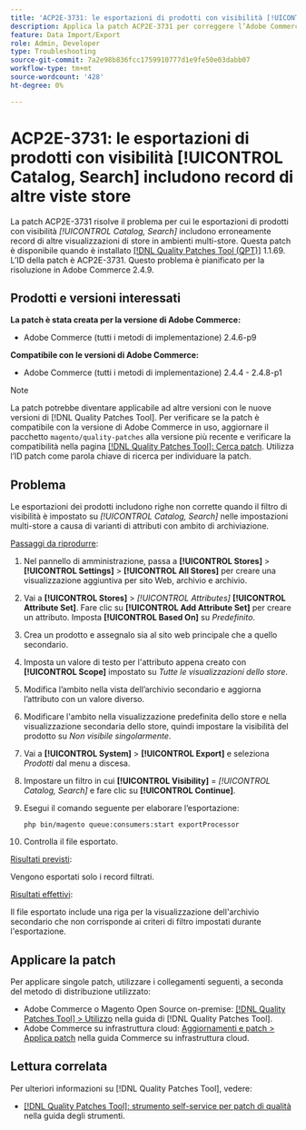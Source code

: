 ```yaml
---
title: 'ACP2E-3731: le esportazioni di prodotti con visibilità [!UICONTROL Catalog, Search] includono record di altre viste store'
description: Applica la patch ACP2E-3731 per correggere l’Adobe Commerce in cui le esportazioni di prodotti con il filtro di visibilità impostato su [!UICONTROL Catalog, Search] includono righe non corrette nelle impostazioni multi-store a causa di varianti di attributi con ambito store.
feature: Data Import/Export
role: Admin, Developer
type: Troubleshooting
source-git-commit: 7a2e98b836fcc1759910777d1e9fe50e03dabb07
workflow-type: tm+mt
source-wordcount: '428'
ht-degree: 0%

---
```



# ACP2E-3731: le esportazioni di prodotti con visibilità [!UICONTROL Catalog, Search] includono record di altre viste store

La patch ACP2E-3731 risolve il problema per cui le esportazioni di prodotti con visibilità *[!UICONTROL Catalog, Search]* includono erroneamente record di altre visualizzazioni di store in ambienti multi-store. Questa patch è disponibile quando è installato [[!DNL Quality Patches Tool (QPT)]](/help/tools/quality-patches-tool/quality-patches-tool-to-self-serve-quality-patches.md) 1.1.69. L’ID della patch è ACP2E-3731. Questo problema è pianificato per la risoluzione in Adobe Commerce 2.4.9.

## Prodotti e versioni interessati

**La patch è stata creata per la versione di Adobe Commerce:**

* Adobe Commerce (tutti i metodi di implementazione) 2.4.6-p9

**Compatibile con le versioni di Adobe Commerce:**

* Adobe Commerce (tutti i metodi di implementazione) 2.4.4 - 2.4.8-p1

>[!NOTE]
>
>La patch potrebbe diventare applicabile ad altre versioni con le nuove versioni di [!DNL Quality Patches Tool]. Per verificare se la patch è compatibile con la versione di Adobe Commerce in uso, aggiornare il pacchetto `magento/quality-patches` alla versione più recente e verificare la compatibilità nella pagina [[!DNL Quality Patches Tool]: Cerca patch](https://experienceleague.adobe.com/tools/commerce-quality-patches/index.html?lang=it). Utilizza l’ID patch come parola chiave di ricerca per individuare la patch.

## Problema

Le esportazioni dei prodotti includono righe non corrette quando il filtro di visibilità è impostato su *[!UICONTROL Catalog, Search]* nelle impostazioni multi-store a causa di varianti di attributi con ambito di archiviazione.

<u>Passaggi da riprodurre</u>:

1. Nel pannello di amministrazione, passa a **[!UICONTROL Stores]** > **[!UICONTROL Settings]** > **[!UICONTROL All Stores]** per creare una visualizzazione aggiuntiva per sito Web, archivio e archivio.
1. Vai a **[!UICONTROL Stores]** > *[!UICONTROL Attributes]* **[!UICONTROL Attribute Set]**. Fare clic su **[!UICONTROL Add Attribute Set]** per creare un attributo. Imposta **[!UICONTROL Based On]** su *Predefinito*.
1. Crea un prodotto e assegnalo sia al sito web principale che a quello secondario.
1. Imposta un valore di testo per l&#39;attributo appena creato con **[!UICONTROL Scope]** impostato su *Tutte le visualizzazioni dello store*.
1. Modifica l’ambito nella vista dell’archivio secondario e aggiorna l’attributo con un valore diverso.
1. Modificare l&#39;ambito nella visualizzazione predefinita dello store e nella visualizzazione secondaria dello store, quindi impostare la visibilità del prodotto su *Non visibile singolarmente*.
1. Vai a **[!UICONTROL System]** > **[!UICONTROL Export]** e seleziona *Prodotti* dal menu a discesa.
1. Impostare un filtro in cui **[!UICONTROL Visibility]** = *[!UICONTROL Catalog, Search]* e fare clic su **[!UICONTROL Continue]**.
1. Esegui il comando seguente per elaborare l’esportazione:

   ```
   php bin/magento queue:consumers:start exportProcessor
   ```

1. Controlla il file esportato.

<u>Risultati previsti</u>:

Vengono esportati solo i record filtrati.

<u>Risultati effettivi</u>:

Il file esportato include una riga per la visualizzazione dell&#39;archivio secondario che non corrisponde ai criteri di filtro impostati durante l&#39;esportazione.

## Applicare la patch

Per applicare singole patch, utilizzare i collegamenti seguenti, a seconda del metodo di distribuzione utilizzato:

* Adobe Commerce o Magento Open Source on-premise: [[!DNL Quality Patches Tool] > Utilizzo](/help/tools/quality-patches-tool/usage.md) nella guida di [!DNL Quality Patches Tool].
* Adobe Commerce su infrastruttura cloud: [Aggiornamenti e patch > Applica patch](https://experienceleague.adobe.com/docs/commerce-cloud-service/user-guide/develop/upgrade/apply-patches.html?lang=it) nella guida Commerce su infrastruttura cloud.

## Lettura correlata

Per ulteriori informazioni su [!DNL Quality Patches Tool], vedere:

* [[!DNL Quality Patches Tool]: strumento self-service per patch di qualità](/help/tools/quality-patches-tool/quality-patches-tool-to-self-serve-quality-patches.md) nella guida degli strumenti.
